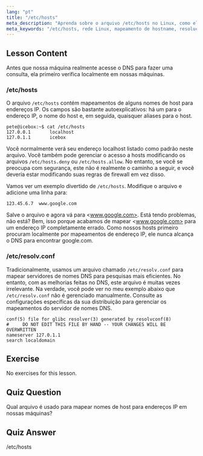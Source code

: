 ```yaml
---
lang: "pt"
title: "/etc/hosts"
meta_description: "Aprenda sobre o arquivo /etc/hosts no Linux, como ele mapeia nomes de host para endereços IP e seu papel na resolução de DNS. Entenda a configuração básica de rede."
meta_keywords: "/etc/hosts, rede Linux, mapeamento de hostname, resolução de DNS, tutorial Linux, guia para iniciantes"
---
```


## Lesson Content

Antes que nossa máquina realmente acesse o DNS para fazer uma consulta, ela primeiro verifica localmente em nossas máquinas.

### /etc/hosts

O arquivo `/etc/hosts` contém mapeamentos de alguns nomes de host para endereços IP. Os campos são bastante autoexplicativos: há um para o endereço IP, o nome do host e, em seguida, quaisquer aliases para o host.

```plaintext
pete@icebox:~$ cat /etc/hosts
127.0.0.1       localhost
127.0.1.1       icebox
```

Você normalmente verá seu endereço localhost listado como padrão neste arquivo. Você também pode gerenciar o acesso a hosts modificando os arquivos `/etc/hosts.deny` ou `/etc/hosts.allow`. No entanto, se você se preocupa com segurança, este não é realmente o caminho a seguir, e você deveria estar modificando suas regras de firewall em vez disso.

Vamos ver um exemplo divertido de `/etc/hosts`. Modifique o arquivo e adicione uma linha para:

```plaintext
123.45.6.7  www.google.com
```

Salve o arquivo e agora vá para <www.google.com>. Está tendo problemas, não está? Bem, isso porque acabamos de mapear <www.google.com> para um endereço IP completamente errado. Como nossos hosts primeiro procuram localmente por mapeamentos de endereço IP, ele nunca alcança o DNS para encontrar google.com.

### /etc/resolv.conf

Tradicionalmente, usamos um arquivo chamado `/etc/resolv.conf` para mapear servidores de nomes DNS para pesquisas mais eficientes. No entanto, com as melhorias feitas no DNS, este arquivo é muitas vezes irrelevante. Na verdade, você pode ver no meu exemplo abaixo que `/etc/resolv.conf` não é gerenciado manualmente. Consulte as configurações específicas da sua distribuição para gerenciar os mapeamentos do servidor de nomes DNS.

```plaintext
conf(5) file for glibc resolver(3) generated by resolvconf(8)
#     DO NOT EDIT THIS FILE BY HAND -- YOUR CHANGES WILL BE OVERWRITTEN
nameserver 127.0.1.1
search localdomain
```

## Exercise

No exercises for this lesson.

## Quiz Question

Qual arquivo é usado para mapear nomes de host para endereços IP em nossas máquinas?

## Quiz Answer

/etc/hosts
